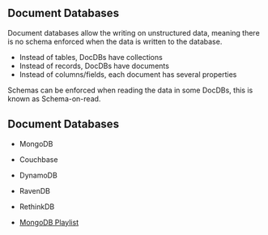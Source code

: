 ## Document Databases

Document databases allow the writing on unstructured data, meaning there is no schema enforced when the data is written to the database.

- Instead of tables, DocDBs have collections
- Instead of records, DocDBs have documents
- Instead of columns/fields, each document has several properties

Schemas can be enforced when reading the data in some DocDBs, this is known as Schema-on-read.

## Document Databases

- MongoDB
- Couchbase
- DynamoDB
- RavenDB
- RethinkDB

- [MongoDB Playlist](https://youtube.com/playlist?list=PLY6oTPmKnKbaSCVF-Imd1hkQJvl8iLrV3)